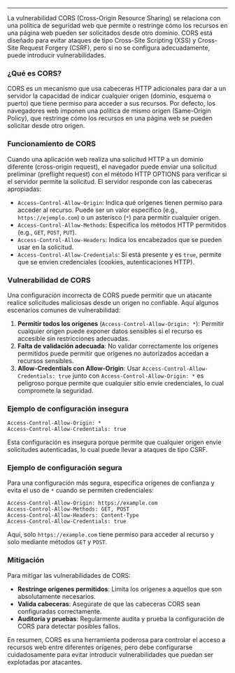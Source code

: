 -- -
La vulnerabilidad CORS (Cross-Origin Resource Sharing) se relaciona con una política de seguridad web que permite o restringe cómo los recursos en una página web pueden ser solicitados desde otro dominio. CORS está diseñado para evitar ataques de tipo Cross-Site Scripting (XSS) y Cross-Site Request Forgery (CSRF), pero si no se configura adecuadamente, puede introducir vulnerabilidades.

### ¿Qué es CORS?
CORS es un mecanismo que usa cabeceras HTTP adicionales para dar a un servidor la capacidad de indicar cualquier origen (dominio, esquema o puerto) que tiene permiso para acceder a sus recursos. Por defecto, los navegadores web imponen una política de mismo origen (Same-Origin Policy), que restringe cómo los recursos en una página web se pueden solicitar desde otro origen.

### Funcionamiento de CORS
Cuando una aplicación web realiza una solicitud HTTP a un dominio diferente (cross-origin request), el navegador puede enviar una solicitud preliminar (preflight request) con el método HTTP OPTIONS para verificar si el servidor permite la solicitud. El servidor responde con las cabeceras apropiadas:

- `Access-Control-Allow-Origin`: Indica qué orígenes tienen permiso para acceder al recurso. Puede ser un valor específico (e.g., `https://ejemplo.com`) o un asterisco (`*`) para permitir cualquier origen.
- `Access-Control-Allow-Methods`: Especifica los métodos HTTP permitidos (e.g., `GET`, `POST`, `PUT`).
- `Access-Control-Allow-Headers`: Indica los encabezados que se pueden usar en la solicitud.
- `Access-Control-Allow-Credentials`: Si está presente y es `true`, permite que se envíen credenciales (cookies, autenticaciones HTTP).

### Vulnerabilidad de CORS
Una configuración incorrecta de CORS puede permitir que un atacante realice solicitudes maliciosas desde un origen no confiable. Aquí algunos escenarios comunes de vulnerabilidad:

1. **Permitir todos los orígenes** (`Access-Control-Allow-Origin: *`): Permitir cualquier origen puede exponer datos sensibles si el recurso es accesible sin restricciones adecuadas.
2. **Falta de validación adecuada**: No validar correctamente los orígenes permitidos puede permitir que orígenes no autorizados accedan a recursos sensibles.
3. **Allow-Credentials con Allow-Origin**: Usar `Access-Control-Allow-Credentials: true` junto con `Access-Control-Allow-Origin: *` es peligroso porque permite que cualquier sitio envíe credenciales, lo cual compromete la seguridad.

### Ejemplo de configuración insegura
```http
Access-Control-Allow-Origin: *
Access-Control-Allow-Credentials: true
```
Esta configuración es insegura porque permite que cualquier origen envíe solicitudes autenticadas, lo cual puede llevar a ataques de tipo CSRF.

### Ejemplo de configuración segura
Para una configuración más segura, especifica orígenes de confianza y evita el uso de `*` cuando se permiten credenciales:
```http
Access-Control-Allow-Origin: https://example.com
Access-Control-Allow-Methods: GET, POST
Access-Control-Allow-Headers: Content-Type
Access-Control-Allow-Credentials: true
```
Aquí, solo `https://example.com` tiene permiso para acceder al recurso y solo mediante métodos `GET` y `POST`.

### Mitigación
Para mitigar las vulnerabilidades de CORS:
- **Restringe orígenes permitidos**: Limita los orígenes a aquellos que son absolutamente necesarios.
- **Valida cabeceras**: Asegúrate de que las cabeceras CORS sean configuradas correctamente.
- **Auditoría y pruebas**: Regularmente audita y prueba la configuración de CORS para detectar posibles fallos.

En resumen, CORS es una herramienta poderosa para controlar el acceso a recursos web entre diferentes orígenes, pero debe configurarse cuidadosamente para evitar introducir vulnerabilidades que puedan ser explotadas por atacantes.